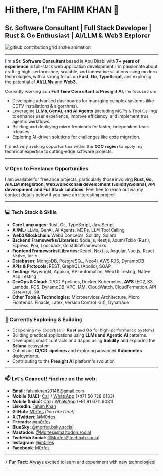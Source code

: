 # Hi there, I'm FAHIM KHAN 👋

## Sr. Software Consultant | Full Stack Developer | Rust & Go Enthusiast | AI/LLM & Web3 Explorer

<picture>
  <source media="(prefers-color-scheme: dark)" srcset="https://raw.githubusercontent.com/M0rfes/M0rfes/output/github-contribution-grid-snake-dark.svg">
  <source media="(prefers-color-scheme: light)" srcset="https://raw.githubusercontent.com/M0rfes/M0rfes/output/github-contribution-grid-snake.svg">
  <img alt="github contribution grid snake animation" src="https://raw.githubusercontent.com/M0rfes/M0rfes/output/github-contribution-grid-snake.svg">
</picture>

---

I'm a **Sr. Software Consultant** based in Abu Dhabi with **7+ years of experience** in full-stack web application development. I'm passionate about crafting high-performance, scalable, and innovative solutions using modern technologies, with a strong focus on **Rust**, **Go**, **TypeScript**, and exploring the potential of **AI/LLMs** and **Web3**.

Currently working as a **Full Time Consultant at Presight AI**, I'm focused on:
*   Developing advanced dashboards for managing complex systems (like CCTV installations & algorithms).
*   Leveraging **LLMs, GenAI, and AI Agents** (including MCPs & Tool Calling) to enhance user experience, improve efficiency, and implement true agentic workflows.
*   Building and deploying micro frontends for faster, independent team releases.
*   Exploring AI-driven solutions for challenges like code migration.

I'm actively seeking opportunities within the **GCC region** to apply my technical expertise to cutting-edge software projects.

---

### 💡 Open to Freelance Opportunities

I am available for freelance projects, particularly those involving **Rust, Go, AI/LLM integration, Web3/Blockchain development (Solidity/Solana), API development, and Full Stack solutions**. Feel free to reach out via my contact details below if you have an interesting project!

---

### 💻 Tech Stack & Skills

*   **Core Languages:** Rust, Go, TypeScript, JavaScript
*   **AI/ML:** LLMs, GenAI, AI Agents, MCPs, LLM Tool Calling
*   **Web3/Blockchain:** Web3 Concepts, Solidity, Solana
*   **Backend Frameworks/Libraries:** Node.js, Nestjs, Axum/Tokio (Rust), Express, Koa, Loopback, Go stdlib/frameworks
*   **Frontend Frameworks/Libraries:** React, Next.js, Angular, Vue.js, React Native, Ionic
*   **Databases:** MongoDB, PostgreSQL, Neo4j, AWS RDS, DynamoDB
*   **APIs & Protocols:** REST, GraphQL (Apollo), SOAP
*   **Testing:** Playwright, Appium, API Automation, Web UI Testing, Native App Testing
*   **DevOps & Cloud:** CI/CD Pipelines, Docker, Kubernetes, **AWS** (EC2, S3, Lambda, RDS, DynamoDB, VPC, IAM, CloudWatch, CloudFormation, API Gateway), Git
*   **Other Tools & Technologies:** Microservices Architecture, Micro Frontends, Finacle, Latex, Version Control (Git), Dynatrace

---

### 🌱 Currently Exploring & Building

*   Deepening my expertise in **Rust** and **Go** for high-performance systems.
*   Building practical applications using **LLMs and Agentic AI** patterns.
*   Developing smart contracts and dApps using **Solidity** and exploring the **Solana** ecosystem.
*   Optimizing **CI/CD pipelines** and exploring advanced **Kubernetes** deployments.
*   Contributing to the **Presight AI** platform's evolution.

---

### 📫 Let's Connect! Find me on the web:

*   **Email:** [fahimkhan20148@gmail.com](mailto:fahimkhan20148@gmail.com)
*   **Mobile (UAE):** [Call](tel:+971507286133) / [WhatsApp](https://wa.me/971507286133) (+971 50 728 6133)
*   **Mobile (India):** [Call](tel:+9167119031) / [WhatsApp](https://wa.me/919167119031) (+91 91 6711 9031)
*   **LinkedIn:** [Fahim Khan](https://www.linkedin.com/in/fahim-khan-232533346/)
*   **GitHub:** [M0rfes](https://github.com/M0rfes) *(You are here!)*
*   **X (Twitter):** [@M0rfes](https://x.com/M0rfes)
*   **Threads:** [@m0rfes](https://www.threads.net/@m0rfes)
*   **BlueSky:** [@morfes.bsky.social](https://bsky.app/profile/morfes.bsky.social)
*   **Mastodon:** [@Morfes@mastodon.social](https://mastodon.social/@Morfes)
*   **TechHub Social:** [@Morfes@techhub.social](https://techhub.social/@Morfes)
*   **Instagram:** [@m0rfes](https://www.instagram.com/m0rfes/)
*   **Facebook:** [M0rfes](https://www.facebook.com/M0rfes)

---

⚡ **Fun Fact:** Always excited to learn and experiment with new technologies!

---
<!-- Optional: Add GitHub Stats - Uncomment and replace `?username=M0rfes` if your username is different -->
<!--
[![Fahim's GitHub stats](https://github-readme-stats.vercel.app/api?username=M0rfes&show_icons=true&theme=radical)](https://github.com/anuraghazra/github-readme-stats)
[![Top Langs](https://github-readme-stats.vercel.app/api/top-langs/?username=M0rfes&layout=compact&theme=radical)](https://github.com/anuraghazra/github-readme-stats)
-->
